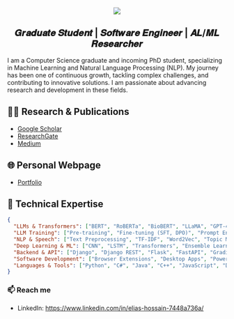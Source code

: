 <h1 align="center">
    <img src="https://readme-typing-svg.herokuapp.com/?font=Righteous&size=35&center=true&vCenter=true&width=500&height=70&duration=4000&lines=Hi+There!+👋;+I'm+Elias😎!;" />
</h1>
<h2 align="center">𝑮𝒓𝒂𝒅𝒖𝒂𝒕𝒆 𝑺𝒕𝒖𝒅𝒆𝒏𝒕 | 𝑺𝒐𝒇𝒕𝒘𝒂𝒓𝒆 𝑬𝒏𝒈𝒊𝒏𝒆𝒆𝒓 | 𝑨𝑳/𝑴𝑳 𝑹𝒆𝒔𝒆𝒂𝒓𝒄𝒉𝒆𝒓</h2>

I am a Computer Science graduate and incoming PhD student, specializing in Machine Learning and Natural Language Processing (NLP). My journey has been one of continuous growth, tackling complex challenges, and contributing to innovative solutions. I am passionate about advancing research and development in these fields.

## 👨‍💻 Research & Publications
- [Google Scholar](https://scholar.google.com/citations?user=l0L1NPAAAAAJ&hl=en&authuser=3)
- [ResearchGate](https://www.researchgate.net/profile/Elias_Hossain7)
- [Medium](https://medium.com/@eliashossain9111)

## 🌐 Personal Webpage
- [Portfolio](https://eliashossain001.github.io/)

## 🔧 Technical Expertise
```json
{
  "LLMs & Transformers": ["BERT", "RoBERTa", "BioBERT", "LLaMA", "GPT-4", "HuggingFace", "LangChain"],
  "LLM Training": ["Pre-training", "Fine-tuning (SFT, DPO)", "Prompt Engineering"],
  "NLP & Speech": ["Text Preprocessing", "TF-IDF", "Word2Vec", "Topic Modeling", "NER", "Speech-to-Text", "Text-to-Speech"],
  "Deep Learning & ML": ["CNN", "LSTM", "Transformers", "Ensemble Learning", "Keras", "TensorFlow", "PyTorch", "Scikit-learn"],
  "Backend & API": ["Django", "Django REST", "Flask", "FastAPI", "Gradio", "OpenAI API"],
  "Software Development": ["Browser Extensions", "Desktop Apps", "PowerPoint & Excel Add-ins", "Linux Compatibility"],
  "Languages & Tools": ["Python", "C#", "Java", "C++", "JavaScript", "Docker", "Git", "Linux"]
}
```

### 📫 Reach me 
* LinkedIn: https://www.linkedin.com/in/elias-hossain-7448a736a/


